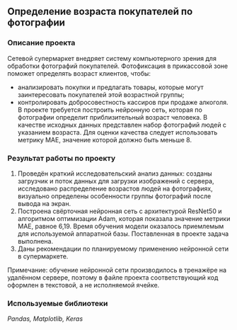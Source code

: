 ## Определение возраста покупателей по фотографии

### Описание проекта
Сетевой супермаркет внедряет систему компьютерного зрения для обработки фотографий покупателей. Фотофиксация в прикассовой зоне поможет определять возраст клиентов, чтобы:
- анализировать покупки и предлагать товары, которые могут заинтересовать покупателей этой возрастной группы;
- контролировать добросовестность кассиров при продаже алкоголя.
В проекте требуется построить нейронную сеть, которая по фотографии определит приблизительный возраст человека. В качестве исходных данных представлен набор фотографий людей с указанием возраста. Для оценки качества следует использовать метрику MAE, значение которой должно быть меньше 8.

### Результат работы по проекту
1. Проведён краткий исследовательский анализ данных: созданы загрузчик и поток данных для загрузки изображений с сервера, исследовано распределение возрастов людей на фотографиях, визуально определены особенности группы фотографий после вывода на экран.
2. Построена свёрточная нейронная сеть с архитектурой ResNet50 и алгоритмом оптимизации Adam, которая показала значение метрики MAE, равное 6,19. Время обучения модели оказалось приемлемым для используемой аппаратной базы. Поставленная в проекте задача выполнена.
3. Даны рекомендации по планируемому применению нейронной сети в супермаркете.

Примечание: обучение нейронной сети производилось в тренажёре на удалённом сервере, поэтому в файле проекта соответствующий код оформлен в текстовой, а не исполняемой ячейке.

### Используемые библиотеки
*Pandas, Matplotlib, Keras*
